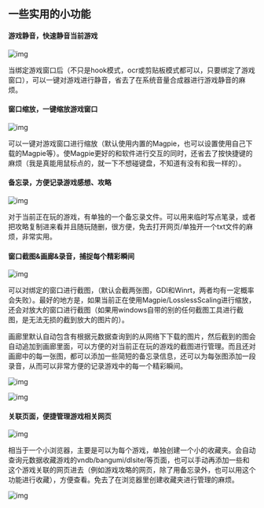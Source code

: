 ## 一些实用的小功能

#### 游戏静音，快速静音当前游戏

![img](https://image.lunatranslator.xyz/zh/usefulsmalltools/2.png) 

当绑定游戏窗口后（不只是hook模式，ocr或剪贴板模式都可以，只要绑定了游戏窗口），可以一键对游戏进行静音，省去了在系统音量合成器进行游戏静音的麻烦。

#### 窗口缩放，一键缩放游戏窗口

![img](https://image.lunatranslator.xyz/zh/usefulsmalltools/1.png) 

可以一键对游戏窗口进行缩放（默认使用内置的Magpie，也可以设置使用自己下载的Magpie等）。使Magpie更好的和软件进行交互的同时，还省去了按快捷键的麻烦（我是真能用鼠标点的，就一下不想碰键盘，不知道有没有和我一样的）。

#### 备忘录，方便记录游戏感想、攻略

![img](https://image.lunatranslator.xyz/zh/usefulsmalltools/4.png) 

对于当前正在玩的游戏，有单独的一个备忘录文件。可以用来临时写点笔录，或者把攻略复制进来看并且随玩随删，很方便，免去打开网页/单独开一个txt文件的麻烦，非常实用。

#### 窗口截图&画廊&录音，捕捉每个精彩瞬间

![img](https://image.lunatranslator.xyz/zh/usefulsmalltools/6.png)

可以对绑定的窗口进行截图，（默认会截两张图，GDI和Winrt，两者均有一定概率会失败）。最好的地方是，如果当前正在使用Magpie/LosslessScaling进行缩放，还会对放大的窗口进行截图（如果用windows自带的别的任何截图工具进行截图，是无法无损的截到放大的图片的）。

画廊里默认自动包含有根据元数据查询到的从网络下下载的图片，然后截到的图会自动追加到画廊里面，可以方便的对当前正在玩的游戏的截图进行管理。而且还对画廊中的每一张图，都可以添加一些简短的备忘录信息，还可以为每张图添加一段录音，从而可以非常方便的记录游戏中的每一个精彩瞬间。

![img](https://image.lunatranslator.xyz/zh/usefulsmalltools/3.png)

![img](https://image.lunatranslator.xyz/zh/usefulsmalltools/8.png) 

#### 关联页面，便捷管理游戏相关网页

![img](https://image.lunatranslator.xyz/zh/usefulsmalltools/5.png) 

相当于一个小浏览器，主要是可以为每个游戏，单独创建一个小的收藏夹。会自动查询元数据收藏游戏的vndb/bangumi/dlsite/等页面，也可以手动再添加一些和这个游戏关联的网页进去（例如游戏攻略的网页，除了用备忘录外，也可以用这个功能进行收藏），方便查看。免去了在浏览器里创建收藏夹进行管理的麻烦。

![img](https://image.lunatranslator.xyz/zh/usefulsmalltools/7.png) 
